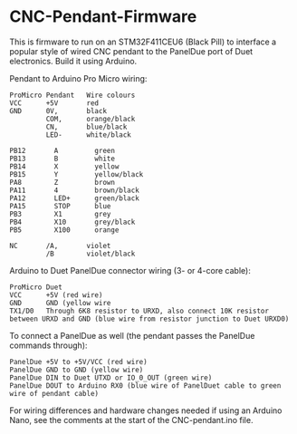 # CNC-Pendant-Firmware

This is firmware to run on an STM32F411CEU6 (Black Pill) to interface a popular style of wired CNC pendant to the PanelDue port of Duet electronics. Build it using Arduino. 

Pendant to Arduino Pro Micro wiring:

```
ProMicro Pendant   Wire colours
VCC      +5V       red
GND      0V,       black
         COM,      orange/black
         CN,       blue/black
         LED-      white/black

PB12       A         green
PB13       B         white
PB14       X         yellow
PB15       Y         yellow/black
PA8        Z         brown
PA11       4         brown/black
PA12       LED+      green/black
PA15       STOP      blue
PB3        X1        grey
PB4        X10       grey/black
PB5        X100      orange

NC       /A,       violet
         /B        violet/black
```

Arduino to Duet PanelDue connector wiring (3- or 4-core cable):
```
ProMicro Duet
VCC      +5V (red wire)
GND      GND (yellow wire
TX1/D0   Through 6K8 resistor to URXD, also connect 10K resistor between URXD and GND (blue wire from resistor junction to Duet URXD0)
```

To connect a PanelDue as well (the pendant passes the PanelDue commands through):
```
PanelDue +5V to +5V/VCC (red wire)
PanelDue GND to GND (yellow wire)
PanelDue DIN to Duet UTXD or IO_0_OUT (green wire)
PanelDue DOUT to Arduino RX0 (blue wire of PanelDuet cable to green wire of pendant cable)
```

For wiring differences and hardware changes needed if using an Arduino Nano, see the comments at the start of the CNC-pendant.ino file.

